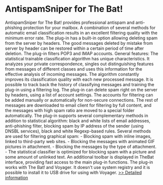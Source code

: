 # AntispamSniper for The Bat!
AntispamSniper for The Bat! provides professional antispam and anti-phishing protection for your mailbox. A combination of several methods for automatic email classification results in an excellent filtering quality with the minimum error rate. The plug-in has a built-in option allowing deleting spam from the server by headers. The good messages deleted by mistake from server by header can be restored within a certain period of time after deletion. The plug-in filters POP3 and IMAP accounts. General features: The statistical trainable classification algorithm has unique characteristics. It analyzes your private correspondence, singles out distinguishing features from messages of different classes and uses this information for the effective analysis of incoming messages. The algorithm constantly improves its classification quality with each new processed message. It is possible to track back the history of classifying messages and training the plug-in using a filtering log. The plug-in can delete spam right on the server by headers, using a list of account settings. The accounts for filtering can be added manually or automatically for non-secure connections. The rest of messages are downloaded to email client for filtering by full content, and the messages with high spam ratio are moved to a special folder automatically. The plug-in supports several complementary methods in addition to statistical algorithm: black and white lists of email addresses, anti-phishing filter, blocking spam by IP address of the sender (using DNSBL services), black and white Regexp-based rules. Several methods are used for filtering graphical spam: - Blocking spam with inline images, linked to third-party web sites. - Blocking the messages with animated GIF pictures in attachment. - Blocking the messages by the type of attachment. - The statistical classifier is optimized for blocking spam with a picture and some amount of unlinked text. An additional toolbar is displayed in TheBat interface, providing fast access to the main plug-in functions. The plug-in works with The Bat! and Voyager. It doesn't use system registry and it is possible to install it to USB drive for using with Voyager.
[>> Detailed information](https://secure.shareit.com/shareit/product.html?productid=300167711&affiliateid=200057808)
